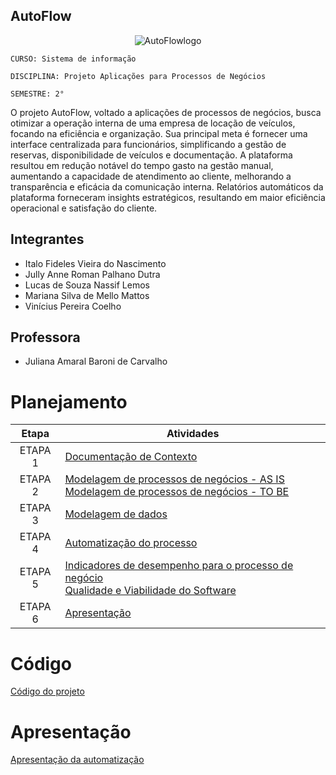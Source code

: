 ## AutoFlow
  
<p align="center">
  <img src="https://github.com/ICEI-PUC-Minas-PMV-SI/pmv-si-2023-2-pe2-t4-autoflow4/assets/125522668/4e755269-f3d0-4fc9-9865-031b0a7939a7" alt="AutoFlowlogo">
</p>

`CURSO: Sistema de informação`

`DISCIPLINA: Projeto Aplicações para Processos de Negócios`

`SEMESTRE: 2°`
 
O projeto AutoFlow, voltado a aplicações de processos de negócios, busca otimizar a operação interna de uma empresa de locação de veículos, focando na eficiência e organização. Sua principal meta é fornecer uma interface centralizada para funcionários, simplificando a gestão de reservas, disponibilidade de veículos e documentação. A plataforma resultou em redução notável do tempo gasto na gestão manual, aumentando a capacidade de atendimento ao cliente, melhorando a transparência e eficácia da comunicação interna. Relatórios automáticos da plataforma forneceram insights estratégicos, resultando em maior eficiência operacional e satisfação do cliente.


## Integrantes

* Italo Fideles Vieira do Nascimento
* Jully Anne Roman Palhano Dutra
* Lucas de Souza Nassif Lemos
* Mariana Silva de Mello Mattos
* Vinícius Pereira Coelho

## Professora

* Juliana Amaral Baroni de Carvalho

# Planejamento

| Etapa         | Atividades |
|  :----:   | ----------- |
| ETAPA 1         |[Documentação de Contexto](documentacao/context.md)  |
| ETAPA 2         |[Modelagem de processos de negócios - AS IS](/artefatos/processos_as_is/) <br> [Modelagem de processos de negócios - TO BE](/artefatos/processos_to_be/)|
| ETAPA 3         |[Modelagem de dados](artefatos/dados/README.md) |
| ETAPA 4        |[Automatização do processo](codigo/README.md)  |
| ETAPA 5         | [Indicadores de desempenho para o processo de negócio](/artefatos/metricas/README.md) <br> [Qualidade e Viabilidade do Software](/documentacao/qualidade_e_viabilidade_do_software.md/)|
| ETAPA 6         | [Apresentação](/documentacao/apresentation/README.md) |

# Código

[Código do projeto](/codigo/)

# Apresentação

[Apresentação da automatização](/documentacao/apresentation/README.md)
